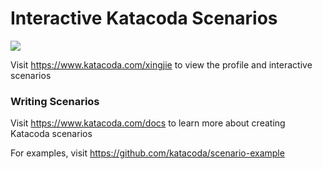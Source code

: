# Interactive Katacoda Scenarios

[![](http://shields.katacoda.com/katacoda/xingjie/count.svg)](https://www.katacoda.com/xingjie "Get your profile on Katacoda.com")

Visit https://www.katacoda.com/xingjie to view the profile and interactive scenarios

### Writing Scenarios
Visit https://www.katacoda.com/docs to learn more about creating Katacoda scenarios

For examples, visit https://github.com/katacoda/scenario-example
